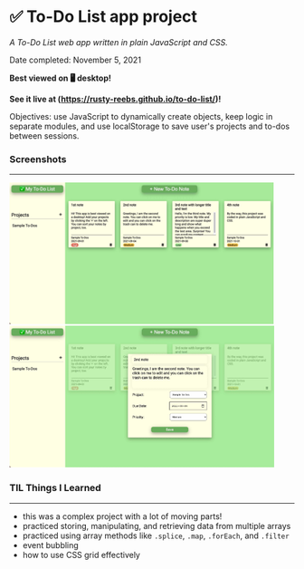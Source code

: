 # ✅ To-Do List app project  

*A To-Do List web app written in plain JavaScript and CSS.*  

Date completed: November 5, 2021  

**Best viewed on 🖥 desktop!**  

**See it live at (https://rusty-reebs.github.io/to-do-list/)!**  

Objectives: use JavaScript to dynamically create objects, keep logic in separate modules, and use localStorage to save user's projects and to-dos between sessions.  

### Screenshots
-----

<img src="./screenshots/to-do-list-screenshot.jpg" height="250px"><img src="./screenshots/to-do-list-screenshot2.jpg" height="250px">

### TIL Things I Learned
-----

- this was a complex project with a lot of moving parts!
- practiced storing, manipulating, and retrieving data from multiple arrays
- practiced using array methods like `.splice`, `.map`, `.forEach`, and `.filter`
- event bubbling
- how to use CSS grid effectively



